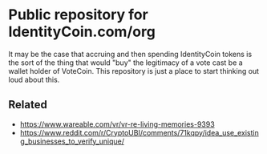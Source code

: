 # Public repository for IdentityCoin.com/org

It may be the case that accruing and then spending IdentityCoin tokens is the sort of the thing that would "buy" the legitimacy of a vote cast be a wallet holder of VoteCoin. This repository is just a place to start thinking out loud about this.

## Related  

 - https://www.wareable.com/vr/vr-re-living-memories-9393
 - https://www.reddit.com/r/CryptoUBI/comments/71kqpy/idea_use_existing_businesses_to_verify_unique/  
 
